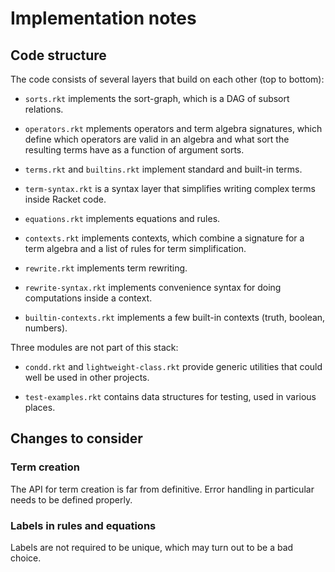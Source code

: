 # Implementation notes

## Code structure

The code consists of several layers that build on each other (top to
bottom):

 - `sorts.rkt` implements the sort-graph, which is a DAG of subsort
   relations.

 - `operators.rkt` mplements operators and term algebra signatures,
   which define which operators are valid in an algebra and what sort
   the resulting terms have as a function of argument sorts.

 - `terms.rkt` and `builtins.rkt` implement standard and built-in
   terms.

 - `term-syntax.rkt` is a syntax layer that simplifies writing complex
   terms inside Racket code.

 - `equations.rkt` implements equations and rules.

 - `contexts.rkt` implements contexts, which combine a signature for a
   term algebra and a list of rules for term simplification.
   
 - `rewrite.rkt` implements term rewriting.

 - `rewrite-syntax.rkt` implements convenience syntax for doing computations
   inside a context.

 - `builtin-contexts.rkt` implements a few built-in contexts
   (truth, boolean, numbers).

Three modules are not part of this stack:

 - `condd.rkt` and `lightweight-class.rkt` provide generic utilities
   that could well be used in other projects.

 - `test-examples.rkt` contains data structures for testing, used in
   various places.

## Changes to consider

### Term creation

The API for term creation is far from definitive. Error handling in
particular needs to be defined properly.

### Labels in rules and equations

Labels are not required to be unique, which may turn out to be a bad choice.
